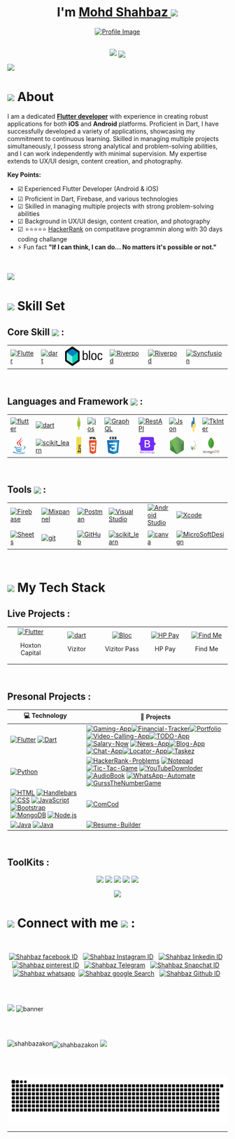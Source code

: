 <!--Top Banner with Nanem-->
<div align="center">
  <h1 align="center">I'm <a href="https://github.com/shahbazakon"> Mohd Shahbaz <img src="https://github.com/shahbazakon/shahbazakon/assets/57652434/cb6becf2-9d7a-488d-99ce-c8f9e4d4461c" height="70px"> </h1>
  <img src="https://user-images.githubusercontent.com/57652434/123544706-1e540b00-d772-11eb-8d74-28947acc4595.png" alt="Profile Image">
</div>
    
<br>

<!--Running Text-->
<p align="center">
  <a href="https://github.com/DenverCoder1/readme-typing-svg"></a>
  <img src="https://github.com/shahbazakon/shahbazakon/assets/57652434/c0177661-7787-4fe2-a73d-7c4710cf850e" height="70px">
  <img align="center" src="https://readme-typing-svg.herokuapp.com?font=Sofia+Sans&color=3c4c56&size=40&lines=Syntax+is+the+brush;logic+is+the+art;Code+your+masterpiece;"/>
</p>
<a href="https://www.youtube.com/watch?v=dQw4w9WgXcQ"><img src="https://user-images.githubusercontent.com/73097560/115834477-dbab4500-a447-11eb-908a-139a6edaec5c.gif"></a>

<!--About-->
<!--------------------------------------------------------------------------------------------------------------------------------------------------------------------------->
 # <img src="https://github.com/shahbazakon/shahbazakon/assets/57652434/de305b15-43b6-4d5f-9a81-867c3e5eff50" height="60px"> About

 I am a dedicated **[Flutter developer](https://github.com/flutter/flutter)** with experience in creating robust applications for both **iOS** and **Android** platforms. Proficient in Dart, I have successfully developed a variety of applications, showcasing my commitment to continuous learning. Skilled in managing multiple projects simultaneously, I possess strong analytical and problem-solving abilities, and I can work independently with minimal supervision. My expertise extends to UX/UI design, content creation, and photography.

**Key Points:**
* ☑️ Experienced Flutter Developer (Android & iOS)
* ☑ Proficient in Dart, Firebase, and various technologies
* ☑ Skilled in managing multiple projects with strong problem-solving abilities
* ☑ Background in UX/UI design, content creation, and photography
* ☑ ⭐⭐⭐⭐⭐ [HackerRank](https://www.hackerrank.com/profile/Shahbaz_Akon) on compatitave programmin along with 30 days coding challange 
* ⚡ Fun fact **"If I can think, I can do... No matters it's possible or not."** 
 <br>

<a href="https://www.youtube.com/watch?v=dQw4w9WgXcQ"><img src="https://user-images.githubusercontent.com/73097560/115834477-dbab4500-a447-11eb-908a-139a6edaec5c.gif"></a>

<!--Core Skill-->
<!--------------------------------------------------------------------------------------------------------------------------------------------------------------------------->

# <img src="https://github.com/shahbazakon/shahbazakon/assets/57652434/86c83f4f-eb0a-40ee-9da9-1c73931cb0b5" height="65px">  Skill Set 
## Core Skill <img align="center" src = "https://media2.giphy.com/media/QssGEmpkyEOhBCb7e1/giphy.gif?cid=ecf05e47a0n3gi1bfqntqmob8g9aid1oyj2wr3ds3mg700bl&rid=giphy.gif" width = 25px> :

<table align="center">
    <tbody>
        <tr> 
            <td>
                <a href="https://github.com/flutter/flutter" target="_blank">
                    <img src="https://storage.googleapis.com/cms-storage-bucket/6a07d8a62f4308d2b854.svg" alt="Flutter" height="30"/>
                </a>
            </td>
            <td>
                <a href="https://dart.dev" target="_blank">
                    <img src="https://dart.dev/assets/img/shared/dart/logo+text/horizontal/white.svg" alt="dart" height="30"/>
                </a>
            </td>
            <td>
                <a href="https://github.com/felangel/bloc" target="_blank">
                    <img src="https://raw.githubusercontent.com/felangel/bloc/master/docs/assets/bloc_logo_full.png" alt="Bloc" height="45"/>
                </a>
            </td>
            <td>
                <a href="https://github.com/rrousselGit/riverpod" target="_blank">
                    <img src="https://riverpod.dev/img/full_logo.svg" alt="Riverpod" height="30"/>
                </a>
            </td>
            <td>
                <a href="https://pub.dev" target="_blank">
                    <img src="https://pub.dev/static/hash-395ejna4/img/pub-dev-logo.svg" alt="Riverpod" height="30"/>
                </a>
            </td>
            <td>
                <a href="https://www.syncfusion.com" target="_blank">
                    <img src="https://github.com/shahbazakon/shahbazakon/assets/57652434/df16f757-1f18-4417-ba46-bcff1172a778" alt="Syncfusion" height="50"/>
                </a>
            </td>
        </tr>
    </tbody>
</table>
<br>

<!--Languages and Framework-->
<!--------------------------------------------------------------------------------------------------------------------------------------------------------------------------->
## Languages and Framework <img align="center" src = "https://media2.giphy.com/media/QssGEmpkyEOhBCb7e1/giphy.gif?cid=ecf05e47a0n3gi1bfqntqmob8g9aid1oyj2wr3ds3mg700bl&rid=giphy.gif" width = 25px> :

<table align="center">
    <tbody>
        <tr>
            <td><a href="https://github.com/flutter/flutter" target="_blank"><img src="https://www.vectorlogo.zone/logos/flutterio/flutterio-icon.svg" alt="flutter" width="40" height="40"/></a></td>
            <td><a href="https://dart.dev" target="_blank"><img src="https://www.vectorlogo.zone/logos/dartlang/dartlang-icon.svg" alt="dart" width="40" height="40"/></a></td>
            <td><a href="https://developer.android.com" target="_blank"><img src="https://raw.githubusercontent.com/devicons/devicon/master/icons/android/android-original-wordmark.svg" alt="android" width="40" height="40"/></a></td>
            <td><a href="https://developer.apple.com/ios" target="_blank"><img src="https://github.com/shahbazakon/shahbazakon/assets/57652434/cecf4dee-5a1a-47a5-a0c9-d67b36092a5b" alt="ios" width="50" height="50"/></a></td>
          <td></a><a href="#" target="_blank"> <img src="https://github.com/shahbazakon/shahbazakon/assets/57652434/04ec1bf4-f609-45ff-ac2e-769af4892edd" alt="GraphQL" width="40" height="40"/></a>
<td></a><a href="#" target="_blank"> <img src="https://github.com/shahbazakon/shahbazakon/assets/57652434/db6bba74-0be4-43ef-a4b6-9d0ac3a23cf8" alt="RestAPI" height="40"/></a>
<td></a><a href="#" target="_blank"> <img src="https://github.com/shahbazakon/shahbazakon/assets/57652434/e92c161d-a2c8-4d85-b6ea-b0b0c465c6e0" alt="Json" width="40" height="40"/></a>
            <td><a href="https://www.python.org" target="_blank"><img src="https://raw.githubusercontent.com/devicons/devicon/master/icons/python/python-original.svg" alt="python" width="40" height="40"/></a></td>
          <td><a href="#" target="_blank"><img src="https://github.com/shahbazakon/shahbazakon/assets/57652434/ef03c351-90b6-4edd-abfd-028c76733fb0" alt="TkInter" width="40" height="40"/></a></td>
        </tr>
        <tr>
              <td><a href="https://www.java.com" target="_blank"><img src="https://raw.githubusercontent.com/devicons/devicon/master/icons/java/java-original.svg" alt="java" width="40" height="40"/></a></td>
          <td></a> <a href="https://scikit-learn.org/" target="_blank"> <img src="https://upload.wikimedia.org/wikipedia/commons/0/05/Scikit_learn_logo_small.svg" alt="scikit_learn" width="40" height="40"/> </a>
           <td><a href="https://developer.mozilla.org/en-US/docs/Web/JavaScript" target="_blank"><img src="https://raw.githubusercontent.com/devicons/devicon/master/icons/javascript/javascript-original.svg" alt="javascript" width="40" height="40"/></a></td>
           <td><a href="https://www.w3.org/html/" target="_blank"> <img src="https://raw.githubusercontent.com/devicons/devicon/master/icons/html5/html5-original-wordmark.svg" alt="html5" width="40" height="40"/> </a>
            </td>
            <td><a href="https://www.w3schools.com/css/" target="_blank"> <img src="https://raw.githubusercontent.com/devicons/devicon/master/icons/css3/css3-original-wordmark.svg" alt="css3" width="40" height="40"/> </a>
            </td>
         <td> <a href="https://getbootstrap.com" target="_blank"> <img src="https://raw.githubusercontent.com/devicons/devicon/master/icons/bootstrap/bootstrap-plain-wordmark.svg" alt="bootstrap" width="40" height="40"/> </a>
            </td>
            <td><a href="#"><img alt="NodeJS" title="NodeJS" height="40px"
                        src="https://raw.githubusercontent.com/github/explore/80688e429a7d4ef2fca1e82350fe8e3517d3494d/topics/nodejs/nodejs.png" /></a>
            </td>
            <td><a href="https://www.mysql.com/" target="_blank"> <img src="https://raw.githubusercontent.com/devicons/devicon/master/icons/mysql/mysql-original-wordmark.svg" alt="mysql" height="40"/> </a>
            </td>
            <td><a href<a href="https://www.mongodb.com/" target="_blank"> <img src="https://raw.githubusercontent.com/devicons/devicon/master/icons/mongodb/mongodb-original-wordmark.svg" alt="mongodb" height="40"/> </a></td>
        </tr>
    </tbody>
</table>
<br>

<!--Tools-->
<!--------------------------------------------------------------------------------------------------------------------------------------------------------------------------->
## Tools <img align="center" src = "https://media2.giphy.com/media/QssGEmpkyEOhBCb7e1/giphy.gif?cid=ecf05e47a0n3gi1bfqntqmob8g9aid1oyj2wr3ds3mg700bl&rid=giphy.gif" width = 25px> :

<table align="center">
    <tbody>
        <tr>
            <td><a href="https://firebase.google.com/brand-guidelines" target="_blank"><img src="https://github.com/shahbazakon/shahbazakon/assets/57652434/6049cfb9-9c64-4b9e-81a0-111f3c5b9731" alt="Firebase" height="40"/></a></td>
            <td><a href="https://mixpanel.com" target="_blank"><img src="https://github.com/shahbazakon/shahbazakon/assets/57652434/23af407e-a809-42d4-a863-333239b6a03c" alt="Mixpannel" height="30"/></a></td>
            <td><a href="https://www.postman.com/company/press-media" target="_blank"><img src="https://github.com/shahbazakon/shahbazakon/assets/57652434/d3997de2-6a41-471e-a46a-20c8e72af8b0" alt="Postman" height="40"/></a></td>
            <td><a href="#"><img alt="Visual Studio" title="Visual Studio Code" height="40px" src="https://img.icons8.com/fluent/48/000000/visual-studio-code-2019.png" /></a></td>
            <td><a href="#"><img alt="Android Studio" title="Android Studio" height="40px" src="https://i.imgur.com/6nJGNMN.png" /></a></td>
            <td><a href="https://apps.apple.com/us/app/xcode/"><img alt="Xcode" title="Android Studio" height="40px" src="https://github.com/shahbazakon/shahbazakon/assets/57652434/f1aa8281-ee39-49d1-8f06-b289028f1499" /></a></td>
          <td><a href="#" target="_blank"><img src="https://github.com/shahbazakon/shahbazakon/assets/57652434/3919b168-e2ce-4e65-95bf-76413c986610" alt="PyCharm" width="40" height="40"/></a></td>
<td><a href="#" target="_blank"><img src="https://github.com/shahbazakon/shahbazakon/assets/57652434/b3802347-3822-4818-9bb6-0c271697fa1f" alt="Intelij" width="40" height="40"/></a></td>
<td><a href="#" target="_blank"><img src="https://github.com/shahbazakon/shahbazakon/assets/57652434/fdd5d2d4-849d-4e26-a6b6-7cd05b899f66" alt="Eclips" width="40" height="40"/></a></td>
        </tr>
        <tr>
           <td><a href="#"><img alt="Sheets" title="Sheets" height="40px"
                        src="https://img.icons8.com/color/48/000000/google-sheets.png" /></a></td>    
            <td><a href="https://git-scm.com/" target="_blank"> <img src="https://www.vectorlogo.zone/logos/git-scm/git-scm-icon.svg" alt="git" width="40" height="40"/> </a></td>            
            <td><a href="#"><img alt="GitHub" title="GitHub" height="40px" src="https://i.imgur.com/DZgetVv.png" /></a>
            </td>            
         
  <td></a> <a href="https://www.figma.com" target="_blank"> <img src="https://github.com/shahbazakon/shahbazakon/assets/57652434/2e281077-e869-4a0e-a1e7-3b20b6dfe7ed" alt="scikit_learn" height="40"/> </a>
            </td> 
            <td><a href="#" target="_blank"><img src="https://github.com/shahbazakon/shahbazakon/assets/57652434/9756b254-8b16-4cfa-9946-af0833156ddb" alt="canva" width="40" height="40"/></a></td>
<td><a href="#" target="_blank"><img src="https://github.com/shahbazakon/shahbazakon/assets/57652434/b4b007be-fef9-458f-8090-44e111a58c31" alt="MicroSoftDesign" width="40" height="40"/></a></td>
            <td><a href="https://www.adobe.com/products/xd.html" target="_blank"> <img src="https://github.com/shahbazakon/shahbazakon/assets/57652434/0b7ef0d9-bff7-4d1f-a79a-18bd3163d363" alt="xd" width="40" height="40"/> </a></td>
            <td><a href="https://www.photoshop.com/en" target="_blank"> <img src="https://raw.githubusercontent.com/devicons/devicon/master/icons/photoshop/photoshop-line.svg" alt="photoshop" width="40" height="40"/> </a></td>        
<td><a href="#" target="_blank"><img src="https://github.com/shahbazakon/shahbazakon/assets/57652434/bb87345d-f1a8-4095-b972-1df0d19908af" alt="Primiere" width="40" height="40"/></a></td>
        </tr>
    </tbody>
</table>
<br>

<!--My Tech Stack-->
<!--------------------------------------------------------------------------------------------------------------------------------------------------------------------------->
# <img src="https://github.com/shahbazakon/shahbazakon/assets/57652434/0d9dfde2-ba5e-4bca-95a6-9e31cac85018" height="60px"> My Tech Stack

## Live Projects :

<table align="center">
    <tbody>
            <td align="center" width="150">
                <a href="https://play.google.com/store/apps/details?id=com.hoxtoncapital.hoxtoncapital" target="_blank">
                    <img src="https://github.com/shahbazakon/shahbazakon/assets/57652434/bab0b964-a2d6-4ef3-a15b-3c4671039e91" alt="Flutter" height="60"/>
                </a>
                     <p align="center" >Hoxton Capital</p>
            </td>
        <td align="center" width="150">
                <a href="https://play.google.com/store/apps/details?id=com.vizitor.app" target="_blank">
                    <img src="https://github.com/shahbazakon/shahbazakon/assets/57652434/2b30bbbd-cdc0-4d41-a5dc-73ce57737f5f" alt="dart" height="50"/>
                </a>
                 <p align="center" >Vizitor</p>
            </td>
            <td align="center" width="150">
                <a href="https://play.google.com/store/apps/details?id=com.vizitor.pass" target="_blank">
                    <img src="https://github.com/shahbazakon/shahbazakon/assets/57652434/28692673-71c5-4c8d-b9ee-842b16dfd8ed" alt="Bloc" height="50"/>
                </a>
                      <p align="center" >Vizitor Pass</p>
            </td>
            </td>
            <td align="center" width="150">
                <a href="" >
                    <img src="https://github.com/shahbazakon/shahbazakon/assets/57652434/38f39c57-edbe-47e3-a431-2590310822cb" alt="HP Pay" height="50"/>
                </a>
                      <p align="center" >HP Pay</p>
            </td>
     </td>
            <td align="center" width="150">
                <a href="" >
                    <img src="https://github.com/shahbazakon/shahbazakon/assets/57652434/e0b73923-e8df-41e3-8968-304b116b8d77" alt="Find Me" height="50"/>
                </a>
                      <p align="center" >Find Me</p>
            </td>
    </tbody>
</table>
<br>

## Presonal Projects :
| 💻 **Technology** | 🚀 **Projects** |
|-|-|
|[![Flutter](https://img.shields.io/badge/flutter-%2340AEF0?style=flat&logo=Flutter&logoColor=white)](https://flutter.dev/) [![Dart](https://img.shields.io/badge/Dart-%230175C2?logo=dart&logoColor=white)](https://dart.dev/)|[![Gaming-App](https://img.shields.io/static/v1?label=&message=Gaming-App&color=000605&logo=github&logoColor=white&labelColor=000605)](https://github.com/shahbazakon/Cash-King)[![Financial-Tracker](https://img.shields.io/static/v1?label=&message=Financial-Tracker&color=000605&logo=github&logoColor=white&labelColor=000605)](https://github.com/shahbazakon/Fudge-Financial-Application)[![Portfolio](https://img.shields.io/static/v1?label=&message=Portfolio&color=000605&logo=github&logoColor=white&labelColor=000605)](https://github.com/shahbazakon/portfolio)[![Video-Calling-App](https://img.shields.io/static/v1?label=&message=Video-Calling-App&color=000605&logo=github&logoColor=white&labelColor=000605)](https://github.com/shahbazakon/calling-Room-WebRTC)[![TODO-App](https://img.shields.io/static/v1?label=&message=TODO-App&color=000605&logo=github&logoColor=white&labelColor=000605)](https://github.com/shahbazakon/TODO-Qurinom_solutions) [![Salary-Now](https://img.shields.io/static/v1?label=&message=Salary-Now&color=000605&logo=github&logoColor=white&labelColor=000605)](https://github.com/shahbazakon/salary-Now) [![News-App](https://img.shields.io/static/v1?label=&message=News-App&color=000605&logo=github&logoColor=white&labelColor=000605)](https://github.com/shahbazakon/Quokka-labs-News)[![Blog-App](https://img.shields.io/static/v1?label=&message=Blog-App&color=000605&logo=github&logoColor=white&labelColor=000605)](https://github.com/shahbazakon/Triko-Blog)[![Chat-App](https://img.shields.io/static/v1?label=&message=Chat-App&color=000605&logo=github&logoColor=white&labelColor=000605)](https://github.com/shahbazakon/Lifespark-Technologies-ChatApp)[![Locator-App](https://img.shields.io/static/v1?label=&message=Locator-App&color=000605&logo=github&logoColor=white&labelColor=000605)](https://github.com/shahbazakon/Location-Picker)[![Taskez](https://img.shields.io/static/v1?label=&message=Teskez-App&color=000605&logo=github&logoColor=white&labelColor=000605)](https://github.com/shahbazakon/Taskez)|
| [![Python](https://img.shields.io/static/v1?label=&message=Python&color=3C78A9&logo=python&logoColor=FFFFFF)](https://www.python.org/) |[![HackerRank-Problems](https://img.shields.io/badge/Hacker%20Rank%20Problems%20-black?style=flat&logo=Github&logoColor=white)](https://img.shields.io/badge/Hacker%20Rank%20Problems%20-black?style=flat&logo=Github&logoColor=white) [![Notepad](https://img.shields.io/static/v1?label=&message=Notepad&color=000605&logo=github&logoColor=white&labelColor=000605)](https://github.com/shahbazakon/Mini-Project/blob/main/Notepad.py) [![Tic-Tac-Game](https://img.shields.io/static/v1?label=&message=Tic-Tac-Game&color=000605&logo=github&logoColor=white&labelColor=000605)](https://github.com/shahbazakon/Mini-Project/blob/main/Tic-Tac.py) [![YouTubeDownloder](https://img.shields.io/static/v1?label=&message=YouTube-Downloder&color=000605&logo=github&logoColor=white&labelColor=000605)](https://github.com/shahbazakon/Mini-Project/blob/main/YouTubeDownloder.py) [![AudioBook](https://img.shields.io/static/v1?label=&message=Audiobook&color=000605&logo=github&logoColor=white&labelColor=000605)](https://github.com/shahbazakon/Mini-Project/blob/main/AudioBook.py) [![WhatsApp-Automate](https://img.shields.io/static/v1?label=&message=WhatsApp-Automate&color=000605&logo=github&logoColor=white&labelColor=000605)](https://github.com/shahbazakon/Mini-Project/blob/main/WhatsAppMsg.py) [![GurssTheNumberGame](https://img.shields.io/static/v1?label=&message=Guess-The-Number&color=000605&logo=github&logoColor=white&labelColor=000605)](https://github.com/shahbazakon/Mini-Project/blob/main/GuessTheNumber.py) |
| [![HTML](https://img.shields.io/static/v1?label=&message=HTML&color=ff751a&logo=HTML5&logoColor=FFFFFF)](https://developer.mozilla.org/en-US/docs/Web/Guide/HTML/HTML5) [![Handlebars](https://img.shields.io/static/v1?label=&message=CSS&color=00aced&logo=CSS3&logoColor=FFFFFF)](https://handlebarsjs.com/guide/) [![CSS](https://img.shields.io/static/v1?label=&message=Handlebars&color=8B4513&logo=Handlebars&logoColor=FFFFFF)]() [![JavaScript](https://img.shields.io/static/v1?label=&message=JavaScript&color=F1E05A&logo=javascript&logoColor=FFFFFF)](https://developer.mozilla.org/en-US/docs/Web/JavaScript)  [![Bootstrap](https://img.shields.io/badge/Bootstrap-563D7C?style=for-the-badge&logo=bootstrap&logoColor=white&style=flat-square)]() [![MongoDB](https://img.shields.io/badge/MongoDB-4EA94B?style=for-the-badge&logo=mongodb&logoColor=white&style=flat-square)](https://docs.mongodb.com/) [![Node.js](https://img.shields.io/static/v1?label=&message=Node.js&color=47d147&logo=node.js&logoColor=FFFFFF)](https://nodejs.org/en/)| [![ComCod](https://img.shields.io/static/v1?label=&message=ComCod_E-Learning_Website&color=000605&logo=github&logoColor=white&labelColor=000605)](https://github.com/shahbazakon/Project-Comcod.git) |
| [![Java](https://img.shields.io/badge/Java-ED8B00?style=for-the-badge&logo=java&logoColor=white&style=flat-square)](https://developer.mozilla.org/en-US/docs/Web/JavaScript) [![Java](https://img.shields.io/badge/Scikit%20Learn-%23F7931E?logo=scikitlearn&logoColor=white)](https://scikit-learn.org/stable/) | [![Resume-Builder](https://img.shields.io/static/v1?label=&message=Resume-Builder&color=000605&logo=github&logoColor=white&labelColor=000605)](https://github.com/shahbazakon/Resume_Builder.git) |

<br>


## ToolKits :

<div align="center">
  
<a  href="https://github.com/shahbazakon/Flutter-360-ToolKit-1.0"><img src="https://img.shields.io/badge/1.0-blue?style=for-the-badge&logo=Flutter&logoColor=%23009DC7&label=Flutter%20ToolKit&labelColor=%23000000"/></a>
<a href="https://github.com/shahbazakon/FLutter-360-Toolkit-2.0"><img src="https://img.shields.io/badge/2.0-%232E9FFF?style=for-the-badge&logo=Flutter&logoColor=%23009DC7&label=Flutter%20ToolKit&labelColor=black"/></a>
<a href="https://github.com/shahbazakon/Flutter-ToolKit-3.0"><img src="https://img.shields.io/badge/3.0-%230080FF?style=for-the-badge&logo=Flutter&logoColor=%23009DC7&label=Flutter%20ToolKit&labelColor=black"/></a>
<a href="https://github.com/shahbazakon/Flutter-ToolKit-4.0"><img src="https://img.shields.io/badge/4.0-%230090FF?style=for-the-badge&logo=Flutter&logoColor=%23009DC7&label=Flutter%20ToolKit&labelColor=black"/></a>
<a href="https://github.com/shahbazakon/Flutter-ToolKit-5.0"><img src="https://img.shields.io/badge/5.0-%240090FF?style=for-the-badge&logo=Flutter&logoColor=%23009DC7&label=Flutter%20ToolKit&labelColor=black"/></a>

<a href="https://github.com/shahbazakon/iOS-App-Toolkit"><img src="https://img.shields.io/badge/iOS-%234574E0?style=for-the-badge&logo=Flutter&logoColor=%23009DC7&label=iOS%20ToolKit&labelColor=black"/></a>
</div>

<!--Connects with me-->
<!--------------------------------------------------------------------------------------------------------------------------------------------------------------------------->
# <img src="https://github.com/shahbazakon/shahbazakon/assets/57652434/3aef6398-49ce-4b16-bd71-fcb2d556e522" height="70px"> Connect with me <img  src="https://github.com/rajput2107/rajput2107/blob/master/Assets/Handshake.gif" height="30px"/> :
<br>
<p align="center">

  <a href="https://www.facebook.com/shahbazakon.genius/" target="blank">
    <img align="center" alt="Shahbaz facebook ID " height="50px" src="https://github.com/shahbazakon/shahbazakon/assets/57652434/a3755719-88bd-471f-8ad3-63bbc0a0c98b"/></a>
    &nbsp; 
    <a href="https://www.instagram.com/shahbaz_akon/" target="blank">
    <img align="center" alt="Shahbaz Instagram ID" height="50px" src="https://github.com/shahbazakon/shahbazakon/assets/57652434/e8abc256-4b85-4657-bcaa-dea90747f6c5" /></a>
    &nbsp;
    <a href="https://www.linkedin.com/in/mohd-shahbaz/" target="blank">
    <img align="center" alt="Shahbaz linkedin ID" height="50px" src="https://github.com/shahbazakon/shahbazakon/assets/57652434/a28bbe07-5f60-4b47-8927-17ebadc0dc2d" /></a>
        &nbsp;
    <a href="https://pin.it/1kJQ2yrp7" target="blank">
    <img align="center" alt="Shahbaz pinterest ID" height="50px" src="https://github.com/shahbazakon/shahbazakon/assets/57652434/2b7a65e5-1f31-44fe-81fc-057279731384" /></a>    &nbsp; 
   <!-- <a href="" target="blank">
    <img align="center" alt="Shahbaz Slack" height="50px" src="https://github.com/shahbazakon/shahbazakon/assets/57652434/76e84bca-3e9c-40b7-b330-1ef8b2b9ae00"/></a>    &nbsp;--> 
     <a href="https://t.me/Shahbaz_Qureshi" target="blank">
    <img align="center" alt="Shahbaz Telegram" height="50px" src="https://github.com/shahbazakon/shahbazakon/assets/57652434/a60fdcd9-14e5-4f21-938c-98cdf57924d5"/></a>    &nbsp; 
    <a href="https://www.snapchat.com/add/shahbaz_akon?share_id=pDDv041PoAE&locale=en-US" target="blank">
    <img align="center" alt="Shahbaz Snapchat ID" height="50px" src="https://github.com/shahbazakon/shahbazakon/assets/57652434/8c529355-29fc-48fd-b275-f25342155d6b" /></a>    &nbsp; 
    <a href="https://wa.me/qr/NDNPGZ227TM4L1" target="blank">
    <img align="center" alt="Shahbaz whatsapp" height="50px" src="https://github.com/shahbazakon/shahbazakon/assets/57652434/1c5fe8ad-e3a2-47a1-8b2e-b5c2fe9cc656" /></a>&nbsp; 
    <a href="https://www.google.com/search?sca_esv=fea8e79187cfd119&rlz=1C5CHFA_enIN1096IN1096&sxsrf=ACQVn0_Vmx7IFuaaMSJqftOYOVim4E4PHQ:1707590333490&q=shahbaz+akon&tbm=isch&source=lnms&sa=X&ved=2ahUKEwicjP_ZtaGEAxUAbmwGHaFRBQQQ0pQJegQIDRAB&biw=1512&bih=748&dpr=2" target="blank">
    <img align="center" alt="Shahbaz google Search" height="50px" src="https://github.com/shahbazakon/shahbazakon/assets/57652434/7bc404e3-0382-4080-8dde-14630e3584b4" /></a> &nbsp; 
    <a href="https://github.com/shahbazakon" target="blank">
    <img align="center" alt="Shahbaz Github ID" height="50px" src="https://github.com/shahbazakon/shahbazakon/assets/57652434/5f90c7d9-5163-48c4-b2f9-dee66c8f7c61" /></a>&nbsp; 
   <!-- <a href="" target="blank">
    <img align="center" alt="Shahbaz discord ID" height="50px" src="https://github.com/shahbazakon/shahbazakon/assets/57652434/82933f00-a86f-43a9-8f64-ffa33306c28d" /></a>&nbsp;
    <a href="" target="blank">
    <img align="center" alt="Shahbaz zoom ID" height="50px" src="https://github.com/shahbazakon/shahbazakon/assets/57652434/8620bd58-0b92-4ba1-9fd3-5f7e84f851ef" /></a> 
  -->
</p>
<!--------------------------------------------------------------------------------------------------------------------------------------------------------------------------->

<br>
<br>



<a href="https://www.youtube.com/watch?v=dQw4w9WgXcQ"><img src="https://user-images.githubusercontent.com/73097560/115834477-dbab4500-a447-11eb-908a-139a6edaec5c.gif"></a>
![banner](https://github.com/shahbazakon/shahbazakon/assets/57652434/1e74f0c0-4dc6-4088-b10f-015d4b3b8416)


<br>
<br>

<p>
  <img align="left" src="https://github-readme-stats.vercel.app/api/top-langs/?username=shahbazakon&theme=radical&line_height=27" alt="shahbazakon" />
  <img align="center" src="https://github-readme-stats.vercel.app/api?username=shahbazakon&theme=radical&line_height=27" alt="shahbazakon" />
  <img src="https://github.com/shahbazakon/shahbazakon/assets/57652434/c2567da6-0c0a-4bce-b2df-9d442e4cfd24" height="180px">
</p>
<br>
<br>

<!-- Snake game -->
<div align="center">
  
![snake gif](https://github.com/shahbazakon/shahbazakon/blob/output/github-contribution-grid-snake.svg)  
</div>




<!--------------------------------------------------------------------------------------------------------------------------------------------------------------------------->

<!--
<ul>
  1<img src="https://github.com/shahbazakon/shahbazakon/assets/57652434/4478513f-1d57-4d31-ac2d-6883179e6188" height="100px">
  2<img src="https://github.com/shahbazakon/shahbazakon/assets/57652434/cb6becf2-9d7a-488d-99ce-c8f9e4d4461c" height="100px">
  3<img src="https://github.com/shahbazakon/shahbazakon/assets/57652434/de305b15-43b6-4d5f-9a81-867c3e5eff50" height="100px">
  4<img src="https://github.com/shahbazakon/shahbazakon/assets/57652434/3aef6398-49ce-4b16-bd71-fcb2d556e522" height="100px">
  5<img src="https://github.com/shahbazakon/shahbazakon/assets/57652434/93cd2351-498f-4abe-b977-16f722f1a6c7" height="100px">
  6<img src="https://github.com/shahbazakon/shahbazakon/assets/57652434/db54fc4f-7ff8-44c9-ab86-16cd4a13a197" height="100px">
  7<img src="https://github.com/shahbazakon/shahbazakon/assets/57652434/0d9dfde2-ba5e-4bca-95a6-9e31cac85018" height="100px">
  8<img src="https://github.com/shahbazakon/shahbazakon/assets/57652434/278ed41b-2763-4b72-9f0b-6fc4d8ecba79" height="100px">
  9<img src="https://github.com/shahbazakon/shahbazakon/assets/57652434/a60c378d-a76a-465b-a669-92f9e9feb81e" height="100px">
  10<img src="https://github.com/shahbazakon/shahbazakon/assets/57652434/fafbf8aa-411d-4dd3-bf04-d87560c6c5bc" height="100px">
  11<img src="https://github.com/shahbazakon/shahbazakon/assets/57652434/c0177661-7787-4fe2-a73d-7c4710cf850e" height="100px">
  12<img src="https://github.com/shahbazakon/shahbazakon/assets/57652434/aaa11d08-a94d-47c9-b4e5-142cb0ba9a50" height="100px">
  13<img src="https://github.com/shahbazakon/shahbazakon/assets/57652434/86c83f4f-eb0a-40ee-9da9-1c73931cb0b5" height="100px">
  14<img src="https://github.com/shahbazakon/shahbazakon/assets/57652434/5ac5d825-219d-403f-9c05-0cecdc328393" height="100px">
  15<img src="https://github.com/shahbazakon/shahbazakon/assets/57652434/9a4ca7ba-bf35-42c1-bb2d-20a9ce0cd55f" height="100px">
  16<img src="https://github.com/shahbazakon/shahbazakon/assets/57652434/a37dd797-6ac3-42e9-940c-7779ca1b5e40" height="100px">
  17<img src="https://github.com/shahbazakon/shahbazakon/assets/57652434/43ed8c7e-4a7b-425a-b0ae-b413bb86c3f8" height="100px">
  18<img src="https://github.com/shahbazakon/shahbazakon/assets/57652434/31c96544-f4c3-4fa0-a3b0-e52eea9615a6" height="100px">
  19<img src="https://github.com/shahbazakon/shahbazakon/assets/57652434/bc7a20dd-66d2-41e7-a28b-3d87c42da565" height="100px">
  20<img src="https://github.com/shahbazakon/shahbazakon/assets/57652434/28e86767-8bac-44af-8610-013ba60f6a00" height="100px">
  21<img src="https://github.com/shahbazakon/shahbazakon/assets/57652434/76a26bbd-b290-45b8-b8f7-1d04c00cb9b9" height="100px">
  22<img src="https://github.com/shahbazakon/shahbazakon/assets/57652434/c2567da6-0c0a-4bce-b2df-9d442e4cfd24" height="100px">
  23<img src="https://github.com/shahbazakon/shahbazakon/assets/57652434/c3823804-8754-42da-8572-0fce0bd9203f" height="100px">
  24<img src="https://github.com/shahbazakon/shahbazakon/assets/57652434/8dcde947-b94d-41ed-8792-538ae41e2732" height="100px">
  25<img src="https://github.com/shahbazakon/shahbazakon/assets/57652434/b9305289-7132-4a0c-b0e4-3b49c4a02e84" height="100px">
  26<img src="https://github.com/shahbazakon/shahbazakon/assets/57652434/99ce47cd-383c-43fa-886b-fe8ced3a9b1d" height="100px">
  27<img src="https://github.com/shahbazakon/shahbazakon/assets/57652434/725ae306-138a-4dda-9a5c-a7fcd795ee25" height="100px">
  28<img src="https://github.com/shahbazakon/shahbazakon/assets/57652434/d2d976e9-56b5-4d04-90d2-7ca843ed6eac" height="100px">
  29<img src="https://github.com/shahbazakon/shahbazakon/assets/57652434/8a7d8c04-375d-4260-ab00-e16d9ee198af" height="100px">
  <img height=60px src="https://www.vectorlogo.zone/logos/graphql/graphql-ar21.svg"> 
</ul>
-->
<hr>


